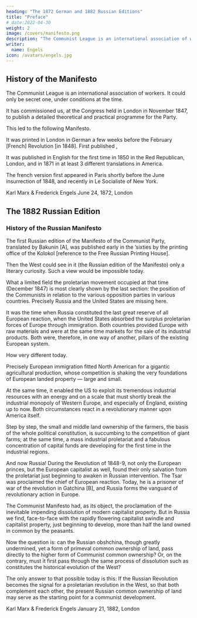 ```yaml
---
heading: "The 1872 German and 1882 Russian Editions"
title: "Preface"
# date:2022-04-30
weight: 2
image: /covers/manifesto.png
description: "The Communist League is an international association of workers. It could only be secret one, under conditions at the time"
writer:
  name: Engels
icon: /avatars/engels.jpg
---
```




## History of the Manifesto 

The Communist League is an international association of workers. It could only be secret one, under conditions at the time. 

It has commissioned us, at the Congress held in London in November 1847, to publish a detailed theoretical and practical programme for the Party. 

This led to the following Manifesto. 

It was printed in London in German a few weeks before the February [French] Revolution [in 1848]. First published ,

It was published in English for the first time in 1850 in the Red Republican, London, and in 1871 in at least 3 different translations in America. 

The french version first appeared in Paris shortly before the June insurrection of 1848, and recently in Le Socialiste of New York. 

<!-- A new translation is in the course of preparation. A Polish version appeared in London shortly after it was first published in Germany. A Russian translation was published in Geneva in the sixties [A]. Into Danish, too, it was translated shortly after its appearance. -->

<!-- However much that state of things may have altered during the last twenty-five years, the general principles laid down in the Manifesto are, on the whole, as correct today as ever. Here and there, some detail might be improved. The practical application of the principles will depend, as the Manifesto itself states, everywhere and at all times, on the historical conditions for the time being existing, and, for that reason, no special stress is laid on the revolutionary measures proposed at the end of Section II. That passage would, in many respects, be very differently worded today. In view of the gigantic strides of Modern Industry since 1848, and of the accompanying improved and extended organization of the working class, in view of the practical experience gained, first in the February Revolution, and then, still more, in the Paris Commune, where the proletariat for the first time held political power for two whole months, this programme has in some details been antiquated. One thing especially was proved by the Commune, viz., that “the working class cannot simply lay hold of the ready-made state machinery, and wield it for its own purposes.” (See The Civil War in France: Address of the General Council of the International Working Men’ s Association, 1871, where this point is further developed.) Further, it is self-evident that the criticism of socialist literature is deficient in relation to the present time, because it comes down only to 1847; also that the remarks on the relation of the Communists to the various opposition parties (Section IV), although, in principle still correct, yet in practice are antiquated, because the political situation has been entirely changed, and the progress of history has swept from off the earth the greater portion of the political parties there enumerated.

But then, the Manifesto has become a historical document which we have no longer any right to alter. A subsequent edition may perhaps appear with an introduction bridging the gap from 1847 to the present day; but this reprint was too unexpected to leave us time for that. -->

Karl Marx & Frederick Engels
June 24, 1872, London

 

## The 1882 Russian Edition

### History of the Russian Manifesto 

The first Russian edition of the Manifesto of the Communist Party, translated by Bakunin [A], was published early in the ’sixties by the printing office of the Kolokol [reference to the Free Russian Printing House]. 

Then the West could see in it (the Russian edition of the Manifesto) only a literary curiosity. Such a view would be impossible today.

What a limited field the proletarian movement occupied at that time (December 1847) is most clearly shown by the last section: the position of the Communists in relation to the various opposition parties in various countries. Precisely Russia and the United States are missing here. 

It was the time when Russia constituted the last great reserve of all European reaction, when the United States absorbed the surplus proletarian forces of Europe through immigration. Both countries provided Europe with raw materials and were at the same time markets for the sale of its industrial products. Both were, therefore, in one way of another, pillars of the existing European system.

How very different today. 

Precisely European immigration fitted North American for a gigantic agricultural production, whose competition is shaking the very foundations of European landed property — large and small. 

At the same time, it enabled the US to exploit its tremendous industrial resources with an energy and on a scale that must shortly break the industrial monopoly of Western Europe, and especially of England, existing up to now. Both circumstances react in a revolutionary manner upon America itself. 

Step by step, the small and middle land ownership of the farmers, the basis of the whole political constitution, is succumbing to the competition of giant farms; at the same time, a mass industrial proletariat and a fabulous concentration of capital funds are developing for the first time in the industrial regions.

And now Russia! During the Revolution of 1848-9, not only the European princes, but the European capitalist as well, found their only salvation from the proletariat just beginning to awaken in Russian intervention. The Tsar was proclaimed the chief of European reaction. Today, he is a prisoner of war of the revolution in Gatchina [B], and Russia forms the vanguard of revolutionary action in Europe.

The Communist Manifesto had, as its object, the proclamation of the inevitable impending dissolution of modern capitalist property. But in Russia we find, face-to-face with the rapidly flowering capitalist swindle and capitalist property, just beginning to develop, more than half the land owned in common by the peasants. 

Now the question is: can the Russian obshchina, though greatly undermined, yet a form of primeval common ownership of land, pass directly to the higher form of Communist common ownership? Or, on the contrary, must it first pass through the same process of dissolution such as constitutes the historical evolution of the West?

The only answer to that possible today is this: If the Russian Revolution becomes the signal for a proletarian revolution in the West, so that both complement each other, the present Russian common ownership of land may serve as the starting point for a communist development.

Karl Marx & Frederick Engels
January 21, 1882, London

 
